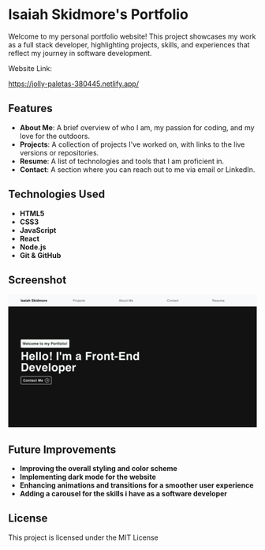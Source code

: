 # Isaiah Skidmore's Portfolio 

Welcome to my personal portfolio website! This project showcases my work as a full stack developer, highlighting projects, skills, and experiences that reflect my journey in software development.

Website Link:

https://jolly-paletas-380445.netlify.app/

## Features

- **About Me**: A brief overview of who I am, my passion for coding, and my love for the outdoors.
- **Projects**: A collection of projects I've worked on, with links to the live versions or repositories.
- **Resume**: A list of technologies and tools that I am proficient in.
- **Contact**: A section where you can reach out to me via email or LinkedIn.  

  



  

## Technologies Used

- **HTML5**
- **CSS3**
- **JavaScript**
- **React**
- **Node.js**
- **Git & GitHub**




## Screenshot

![Portfolio Screenshot](README-Image/Website.png)  


## Future Improvements

- **Improving the overall styling and color scheme**
- **Implementing dark mode for the website**
- **Enhancing animations and transitions for a smoother user experience**
- **Adding a carousel for the skills i have as a software developer**

## License

This project is licensed under the MIT License 
